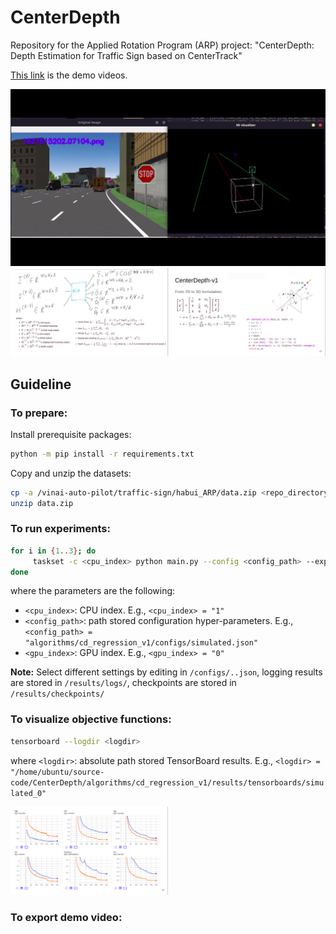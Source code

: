 # CenterDepth
Repository for the Applied Rotation Program (ARP) project: "CenterDepth: Depth Estimation for Traffic Sign based on CenterTrack"

[This link](https://drive.google.com/drive/folders/1yQsjauYOKAmVXP8M8w7fTCSyxYt-93_P?usp=sharing) is the demo videos.

<img src="gallery/demo.png" width="100%" height="50%">

<img src="gallery/framework.png" width="100%" height="50%">

## Guideline
### To prepare:
Install prerequisite packages:
```sh
python -m pip install -r requirements.txt
```

Copy and unzip the datasets:
```sh
cp -a /vinai-auto-pilot/traffic-sign/habui_ARP/data.zip <repo_directory>
unzip data.zip
```

### To run experiments:
```sh
for i in {1..3}; do
     taskset -c <cpu_index> python main.py --config <config_path> --exp_idx $i --gpu_idx <gpu_index>
done
```
where the parameters are the following:
- `<cpu_index>`: CPU index. E.g., `<cpu_index> = "1"`
- `<config_path>`: path stored configuration hyper-parameters. E.g., `<config_path> = "algorithms/cd_regression_v1/configs/simulated.json"`
- `<gpu_index>`: GPU index. E.g., `<gpu_index> = "0"`

**Note:** Select different settings by editing in `/configs/..json`, logging results are stored in `/results/logs/`, checkpoints are stored in `/results/checkpoints/`

### To visualize objective functions:

```sh
tensorboard --logdir <logdir>
```
where `<logdir>`: absolute path stored TensorBoard results. E.g., `<logdir> = "/home/ubuntu/source-code/CenterDepth/algorithms/cd_regression_v1/results/tensorboards/simulated_0"`

<img src="gallery/Loss.png" width="50%" height="50%">

### To export demo video:
